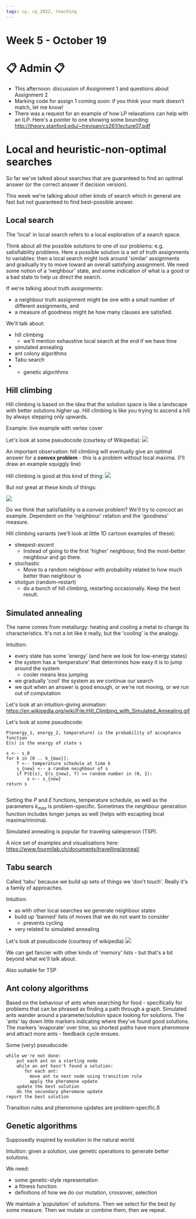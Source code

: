 ```yaml
---
tags: cp, cp_2022, teaching
---
```


# Week 5 - October 19
# :clipboard: Admin :clipboard:
- This afternoon: discussion of Assignment 1 and questions about Assignment 2
- Marking code for assign 1 coming soon: if you think your mark doesn't match, let me know!
- There was a request for an example of how LP relaxations can help with an ILP.  Here's a pointer to one showing some bounding:  http://theory.stanford.edu/~trevisan/cs261/lecture07.pdf

# Local and heuristic-non-optimal searches
So far we've talked about searches that are guaranteed to find an optimal answer (or the correct answer if decision version).

This week we're talking about other kinds of search which in general are fast but not guaranteed to find best-possible answer.

## Local search
The 'local' in local search refers to a local exploration of a search space.

Think about all the possible solutions to one of our problems: e.g. satisfiability problems. Here a possible solution is a set of truth assignments to variables: then a local search might look around 'similar' assignments and gradually try to move toward an overall satisfying assignment.  We need some notion of a 'neighbour' state, and some indication of what is a good or a bad state to help us direct the search.  

If we're talking about truth assignments:
- a neighbour truth assignment might be one with a small number of different assignments, and
- a measure of goodness might be how many clauses are satisfied.

We'll talk about:
- hill climbing
    - we'll mention exhaustive local search at the end if we have time
- simulated annealing
- ant colony algorithms
- Tabu search
- - genetic algorithms


## Hill climbing
Hill climbing is based on the idea that the solution space is like a landscape with better solutions higher up. Hill climbing is like you trying to ascend a hill by always stepping only upwards.

Example: live example with vertex cover


Let's look at some pseudocode (courtesy of Wikipedia):
![](https://i.imgur.com/RJbd5oB.png)


An important observation: hill climbing will eventually give an optimal answer for a **convex problem** - this is a problem without local maxima. (I'll draw an example squiggly line)

Hill climbing is good at this kind of thing:
![](https://i.imgur.com/64qpln1.jpg)

But not great at these kinds of things:


![](https://i.imgur.com/uXGEe4a.png)



Do we think that satisfiability is a convex problem?   We'll try to concoct an example.  Dependent on the 'neighbour' relation and the 'goodness' measure. 

Hill climbing variants (we'll look at little 1D cartoon examples of these):
- steepest-ascent
    - Instead of going to the first 'higher' neighbour, find the most-better neighbour and go there. 
- stochastic
    - Move to a random neighbour with probability related to how much better than neighbour is
- shotgun (random-restart)
    - do a bunch of hill climbing, restarting occasionally.  Keep the best result.

## Simulated annealing
The name comes from metallurgy: heating and cooling a metal to change its characteristics. It's not a lot like it really, but the 'cooling' is the analogy.  


Intuition:
- every state has some 'energy' (and here we look for low-energy states)
- the system has a 'temperature' that determines how easy it is to jump around the system
    - cooler means less jumping
- we gradually 'cool' the system as we continue our search
- we quit when an answer is good enough, or we're not moving, or we run out of computation

Let's look at an intuition-giving animation:
https://en.wikipedia.org/wiki/File:Hill_Climbing_with_Simulated_Annealing.gif

Let's look at some pseudocode:
```
P(energy_1, energy_2, temperature) is the probability of acceptance function
E(s) is the energy of state s

s <-- s_0
for k in [0 .. k_{max}]:
    T <-- temperature schedule at time k
    s_{new} <-- a random neighbour of s
    if P(E(s), E(s_{new}, T) >= random number in (0, 1):
        s <-- s_{new}
return s
        
```
Setting the $P$ and $E$ functions, temperature schedule, as well as the parameters $k_{max}$ is problem-specific. Sometimes the neighbour generation function includes longer jumps as well (helps with escapting local maxima/minima).


Simulated annealing is popular for traveling salesperson (TSP). 


A nice set of examples and visualisations here:  https://www.fourmilab.ch/documents/travelling/anneal/

## Tabu search

Called 'tabu' because we build up sets of things we 'don't touch'. Really it's a family of approaches.

Intuition:
- as with other local searches we generate neighbour states
- build up 'banned' lists of moves that we do not want to consider
    - prevents cycling
- very related to simulated annealing

Let's look at pseudocode (courtesy of wikipedia)
![](https://i.imgur.com/6Bej3m9.png)

We can get fancier with other kinds of 'memory' lists - but that's a bit beyond what we'll talk about. 

Also suitable for TSP

## Ant colony algorithms
Based on the behaviour of ants when searching for food - specifically for problems that can be phrased as finding a path through a graph.  Simulated ants wander around a parameter/solution space looking for solutions.  The 'ants' lay down little markers indicating where they've found good solutions.  The markers 'evaporate' over time, so shortest paths have more pheromone and attract more ants - feedback cycle ensues.


Some (very) pseudocode:

```
while we're not done:
    put each ant on a starting node
    while an ant hasn't found a solution:
       for each ant:
         move ant to next node using transition rule
         apply the pheromone update
    update the best solution
    do the secondary pheromone update
report the best solution
```

Transition rules and pheromone updates are problem-specific.ß


## Genetic algorithms
Supposedly inspired by evolution in the natural world.

Intuition: given a solution, use genetic operations to generate better solutions.  

We need:
- some genetic-style representation
- a fitness function
- definitions of how we do our mutation, crossover, selection

We maintain a 'population' of solutions.  Then we select for the best by some measure.  Then we mutate or combine them, then we repeat.  
